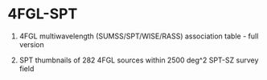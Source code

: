 # 4FGL-SPT

1. 4FGL multiwavelength (SUMSS/SPT/WISE/RASS) association table - full version

2. SPT thumbnails of 282 4FGL sources within 2500 deg^2 SPT-SZ survey field
